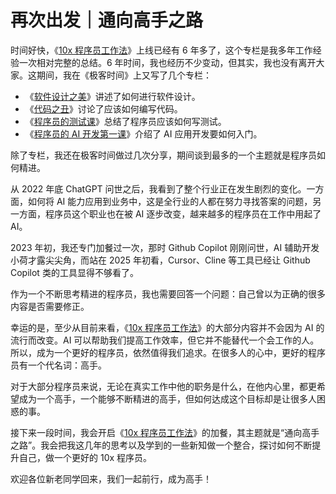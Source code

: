 # 再次出发｜通向高手之路
    

时间好快，《[10x 程序员工作法](https://time.geekbang.org/column/intro/100022301)》上线已经有 6 年多了，这个专栏是我多年工作经验一次相对完整的总结。6 年时间，我也经历不少变动，但其实，我也没有离开大家。这期间，我在《极客时间》上又写了几个专栏：

*   《[软件设计之美](https://time.geekbang.org/column/intro/100052601)》讲述了如何进行软件设计。
*   《[代码之丑](https://time.geekbang.org/column/intro/100068401)》讨论了应该如何编写代码。
*   《[程序员的测试课](https://time.geekbang.org/column/intro/100085101)》总结了程序员应该如何写测试。
*   《[程序员的 AI 开发第一课](https://time.geekbang.org/column/intro/100839101)》介绍了 AI 应用开发要如何入门。

除了专栏，我还在极客时间做过几次分享，期间谈到最多的一个主题就是程序员如何精进。

从 2022 年底 ChatGPT 问世之后，我看到了整个行业正在发生剧烈的变化。一方面，如何将 AI 能力应用到业务中，这是全行业的人都在努力寻找答案的问题，另一方面，程序员这个职业也在被 AI 逐步改变，越来越多的程序员在工作中用起了 AI。

2023 年初，我还专门加餐过一次，那时 Github Copilot 刚刚问世，AI 辅助开发小荷才露尖尖角，而站在 2025 年初看，Cursor、Cline 等工具已经让 Github Copilot 类的工具显得不够看了。

作为一个不断思考精进的程序员，我也需要回答一个问题：自己曾以为正确的很多内容是否需要修正。

幸运的是，至少从目前来看，《[10x 程序员工作法](https://time.geekbang.org/column/intro/100022301)》的大部分内容并不会因为 AI 的流行而改变。AI 可以帮助我们提高工作效率，但它并不能替代一个会工作的人。所以，成为一个更好的程序员，依然值得我们追求。在很多人的心中，更好的程序员有一个代名词：高手。

对于大部分程序员来说，无论在真实工作中他的职务是什么，在他内心里，都更希望成为一个高手，一个能够不断精进的高手，但如何达成这个目标却是让很多人困惑的事。

接下来一段时间，我会开启《[10x 程序员工作法](https://time.geekbang.org/column/intro/100022301)》的加餐，其主题就是“通向高手之路”。我会把我这几年的思考以及学到的一些新知做一个整合，探讨如何不断提升自己，做一个更好的 10x 程序员。

欢迎各位新老同学回来，我们一起前行，成为高手！
    